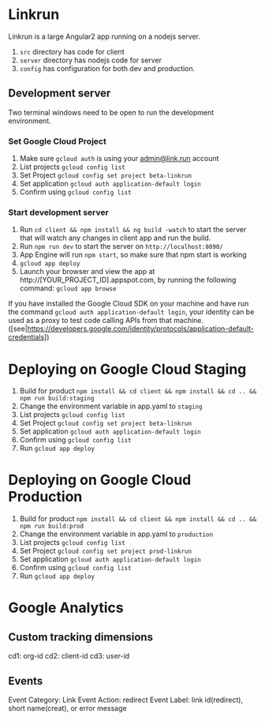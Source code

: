 # Linkrun

Linkrun is a large Angular2 app running on a nodejs server.

1. `src` directory has code for client
2. `server` directory has nodejs code for server
3. `config` has configuration for both dev and production.


## Development server
Two terminal windows need to be open to run the development environment.

### Set Google Cloud Project
1. Make sure `gcloud auth` is using your admin@link.run account
2. List projects `gcloud config list`
3. Set Project `gcloud config set project beta-linkrun`
4. Set application `gcloud auth application-default login`
5. Confirm using `gcloud config list`


### Start development server
1. Run `cd client && npm install && ng build -watch` to start the server that will watch any changes in client app and run the build.
2. Run `npm run dev` to start the server on `http://localhost:8090/`
3. App Engine will run `npm start`, so make sure that npm start is working
4. `gcloud app deploy`
5. Launch your browser and view the app at http://[YOUR_PROJECT_ID].appspot.com, by running the following command:
`gcloud app browse`

If you have installed the Google Cloud SDK on your machine and 
have run the command `gcloud auth application-default login`, your identity can be used as a proxy to test code calling APIs from that machine.
([see|https://developers.google.com/identity/protocols/application-default-credentials])


# Deploying on Google Cloud Staging

1. Build for product `npm install && cd client && npm install && cd .. && npm run build:staging`
2. Change the environment variable in app.yaml to `staging`
3. List projects `gcloud config list`
4. Set Project `gcloud config set project beta-linkrun`
4. Set application `gcloud auth application-default login`
5. Confirm using `gcloud config list`
6. Run `gcloud app deploy`

# Deploying on Google Cloud Production

1. Build for product `npm install && cd client && npm install && cd .. && npm run build:prod`
2. Change the environment variable in app.yaml to `production`
3. List projects `gcloud config list`
4. Set Project `gcloud config set project prod-linkrun`
4. Set application `gcloud auth application-default login`
5. Confirm using `gcloud config list`
6. Run `gcloud app deploy`

# Google Analytics 

 ## Custom tracking dimensions
 cd1: org-id
 cd2: client-id
 cd3: user-id
 
 ## Events
 Event Category: Link
 Event Action: redirect
 Event Label: link id(redirect), short name(creat), or error message